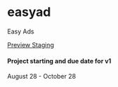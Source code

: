 # easyad
Easy Ads

[Preview Staging](https://easyad-staging.herokuapp.com/)


#### Project starting and due date for v1
August 28 - October 28